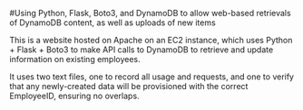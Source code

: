 #Using Python, Flask, Boto3, and DynamoDB to allow web-based retrievals of DynamoDB content, as well as uploads of new items

This is a website hosted on Apache on an EC2 instance, which uses Python + Flask + Boto3 to make API calls to DynamoDB to retrieve and update information on existing employees.

It uses two text files, one to record all usage and requests, and one to verify that any newly-created data will be provisioned with the correct EmployeeID, ensuring no overlaps.

